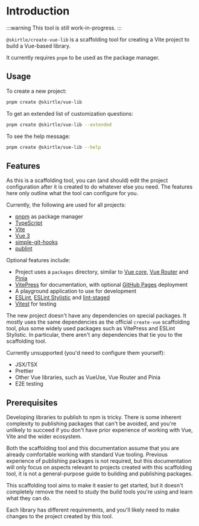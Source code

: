 # Introduction

:::warning
This tool is still work-in-progress.
:::

`@skirtle/create-vue-lib` is a scaffolding tool for creating a Vite project to build a Vue-based library.

It currently requires `pnpm` to be used as the package manager.

## Usage

To create a new project:

```sh
pnpm create @skirtle/vue-lib
```

To get an extended list of customization questions:

```sh
pnpm create @skirtle/vue-lib --extended
```

To see the help message:

```sh
pnpm create @skirtle/vue-lib --help
```

## Features

As this is a scaffolding tool, you can (and should) edit the project configuration after it is created to do whatever else you need. The features here only outline what the tool can configure for you.

Currently, the following are used for all projects:

- [pnpm](https://pnpm.io/) as package manager
- [TypeScript](https://www.typescriptlang.org/)
- [Vite](https://vite.dev/)
- [Vue 3](https://vuejs.org/)
- [simple-git-hooks](https://github.com/toplenboren/simple-git-hooks)
- [publint](https://publint.dev/docs/)

Optional features include:

- Project uses a `packages` directory, similar to [Vue core](https://github.com/vuejs/core), [Vue Router](https://github.com/vuejs/router) and [Pinia](https://github.com/vuejs/pinia)
- [VitePress](https://vitepress.dev/) for documentation, with optional [GitHub Pages](https://pages.github.com/) deployment
- A playground application to use for development
- [ESLint](https://eslint.org/), [ESLint Stylistic](https://eslint.style/) and [lint-staged](https://github.com/lint-staged/lint-staged)
- [Vitest](https://vitest.dev/) for testing

The new project doesn't have any dependencies on special packages. It mostly uses the same dependencies as the official `create-vue` scaffolding tool, plus some widely used packages such as VitePress and ESLint Stylistic. In particular, there aren't any dependencies that tie you to the scaffolding tool.

Currently unsupported (you'd need to configure them yourself):

- JSX/TSX
- Prettier
- Other Vue libraries, such as VueUse, Vue Router and Pinia
- E2E testing

## Prerequisites

Developing libraries to publish to npm is tricky. There is some inherent complexity to publishing packages that can't be avoided, and you're unlikely to succeed if you don't have prior experience of working with Vue, Vite and the wider ecosystem.

Both the scaffolding tool and this documentation assume that you are already comfortable working with standard Vue tooling. Previous experience of publishing packages is not required, but this documentation will only focus on aspects relevant to projects created with this scaffolding tool, it is not a general-purpose guide to building and publishing packages.

This scaffolding tool aims to make it easier to get started, but it doesn't completely remove the need to study the build tools you're using and learn what they can do.

Each library has different requirements, and you'll likely need to make changes to the project created by this tool.
